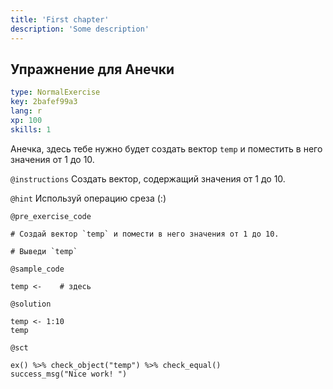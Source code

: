 ```yaml
---
title: 'First chapter'
description: 'Some description'
---
```


## Упражнение для Анечки

```yaml
type: NormalExercise
key: 2bafef99a3
lang: r
xp: 100
skills: 1
```

Анечка, здесь тебе нужно будет создать вектор `temp` и поместить в него значения от 1 до 10.

`@instructions`
Создать вектор, содержащий значения от 1 до 10.

`@hint`
Используй операцию среза (:)

`@pre_exercise_code`
```{r}
# Создай вектор `temp` и помести в него значения от 1 до 10.

# Выведи `temp`
```

`@sample_code`
```{r}
temp <-    # здесь
```

`@solution`
```{r}
temp <- 1:10
temp
```

`@sct`
```{r}
ex() %>% check_object("temp") %>% check_equal()
success_msg("Nice work! ")
```
